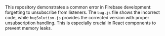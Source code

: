 This repository demonstrates a common error in Firebase development: forgetting to unsubscribe from listeners.  The `bug.js` file shows the incorrect code, while `bugSolution.js` provides the corrected version with proper unsubscription handling.  This is especially crucial in React components to prevent memory leaks.